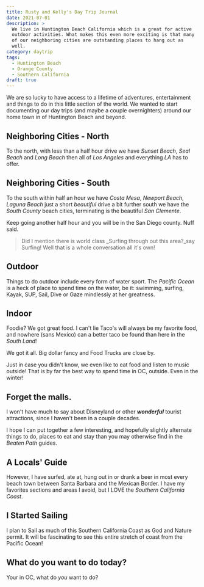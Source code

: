 ```yaml
---
title: Rusty and Kelly's Day Trip Journal
date: 2021-07-01
description: >
  We live in Huntington Beach California which is a great for active
  outdoor activities. What makes this even more exciting is that many
  of our neighboring cities are outstanding places to hang out as
  well. 
category: daytrip
tags:
  - Huntington Beach
  - Orange County
  - Southern California
draft: true
---
```


We are so lucky to have access to a lifetime of adventures, entertainment
and things to do in this little section of the world. We wanted to
start documenting our day trips (and maybe a couple overnighters)
around our home town in of Huntington Beach and beyond.

## Neighboring Cities - North

To the north, with less than a half hour drive we have _Sunset Beach_,
_Seal Beach_ and _Long Beach_ then all of _Los Angeles_ and everything
_LA_ has to offer.

## Neighboring Cities - South

To the south within half an hour we have _Costa Mesa_, _Newport
Beach_, _Laguna Beach_ just a short _beautiful_ drive a bit further
south we have the _South County_ beach cities, terminating is the
beautiful _San Clemente_.

Keep going another half hour and you will be in the San Diego
county. Nuff said.

> Did I mention there is world class _Surfing through out this
  area?_say Surfing! Well that is a whole conversation all it's own!

## Outdoor

Things to do outdoor include every form of water sport. The _Pacific
Ocean_ is a heck of place to spend time on the water, be it: swimming,
surfing, Kayak, SUP, Sail, Dive or Gaze mindlessly at her greatness.

## Indoor

Foodie? We got great food. I can't lie Taco's will always be my
favorite food, and nowhere (sans Mexico) can a better taco be found
than here in the _South Land_!

We got it all. Big dollar fancy and Food Trucks are close by.

Just in case you didn't know, we even like to eat food and listen to
music outside! That is by far the best way to spend time in OC,
outside. Even in the winter!

## Forget the malls.

I won't have much to say about Disneyland or other ***wonderful***
tourist attractions, since I haven't been in a couple decades.

I hope I can put together a few interesting, and hopefully slightly
alternate things to do, places to eat and stay than you may otherwise
find in the _Beaten Path_ guides.

## A Locals' Guide

However, I have surfed, ate at, hung out in or drank a beer in most
every beach town between Santa Barbara and the Mexican Border. I have
my favorites sections and areas I avoid, but I LOVE the _Southern
California Coast_.

## I Started Sailing

I plan to Sail as much of this Southern California Coast as God and
Nature permit. It will be fascinating to see this entire stretch of
coast from the Pacific Ocean!

## What do you want to do today?

Your in OC, what do _you_ want to do?